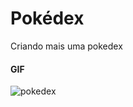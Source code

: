 # Pokédex
Criando mais uma pokedex

#### GIF
![pokedex](https://user-images.githubusercontent.com/17071599/161770386-6faf0b3b-0390-44ad-b8cc-044e727ec526.gif)
